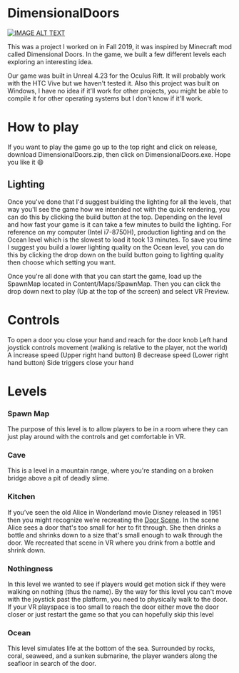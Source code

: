 # DimensionalDoors

[![IMAGE ALT TEXT](http://img.youtube.com/vi/yegCryR3d_E/0.jpg)](http://www.youtube.com/watch?v=yegCryR3d_E "Dimensional Doors VR")

This was a project I worked on in Fall 2019, it was inspired by Minecraft mod called Dimensional Doors. In the game, we built a few different levels each exploring an interesting idea. 

Our game was built in Unreal 4.23 for the Oculus Rift. It will probably work with the HTC Vive but we haven't tested it. Also this project was built on Windows, I have no idea if it'll work for other projects, you might be able to compile it for other operating systems but I don't know if it'll work.

# How to play 
If you want to play the game go up to the top right and click on release, download DimensionalDoors.zip, then click on DimensionalDoors.exe. Hope you like it :smile:

## Lighting
Once you've done that I'd suggest building the lighting for all the levels, that way you'll see the game how we intended not with the quick rendering, you can do this by clicking the build button at the top. Depending on the level and how fast your game is it can take a few minutes to build the lighting. For reference on my computer (Intel i7-8750H), production lighting and on the Ocean level which is the slowest to load it took 13 minutes.
To save you time I suggest you build a lower lighting quality on the Ocean level, you can do this by clicking the drop down on the build button going to lighting quality then choose which setting you want. 

Once you're all done with that you can start the game, load up the SpawnMap located in Content/Maps/SpawnMap. Then you can click the drop down next to play (Up at the top of the screen) and select VR Preview.

# Controls 
To open a door you close your hand and reach for the door knob
Left hand joystick controls movement (walking is relative to the player, not the world)
A increase speed (Upper right hand button)
B decrease speed (Lower right hand button)
Side triggers close your hand

# Levels

### Spawn Map 
The purpose of this level is to allow players to be in a room where they can just play around with the controls and get comfortable in VR.
### Cave 
This is a level in a mountain range, where you're standing on a broken bridge above a pit of deadly slime. 
### Kitchen
If you’ve seen the old Alice in Wonderland movie Disney released in 1951 then you might recognize we’re recreating the [Door Scene](https://www.youtube.com/watch?v=di7dZwidXZU). In the scene Alice sees a door that's too small for her to fit through. She then drinks a bottle and shrinks down to a size that's small enough to walk through the door. We recreated that scene in VR where you drink from a bottle and shrink down.
### Nothingness
In this level we wanted to see if players would get motion sick if they were walking on nothing (thus the name). By the way for this level you can't move with the joystick past the platform, you need to physically walk to the door. If your VR playspace is too small to reach the door either move the door closer or just restart the game so that you can hopefully skip this level
### Ocean
This level simulates life at the bottom of the sea. Surrounded by rocks, coral, seaweed, and a sunken submarine, the player wanders along the seafloor in search of the door. 
